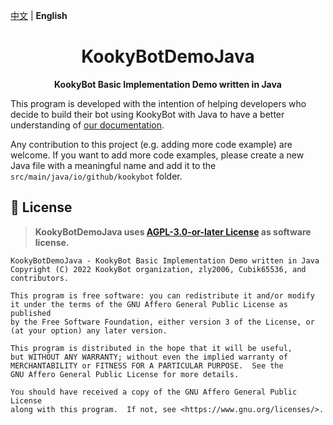 [中文](README.md) | **English**

<h1 align="center">KookyBotDemoJava</h1>

<p align="center"> 
  <b>KookyBot Basic Implementation Demo written in Java</b>
</p>

This program is developed with the intention of helping developers who decide to build their bot using KookyBot with
Java to have a better understanding of [our documentation](https://kookybot.rtfd.io).

Any contribution to this project (e.g. adding more code example) are welcome. If you want to add more code examples,
please create a new Java file with a meaningful name and add it to the `src/main/java/io/github/kookybot` folder.

## 📜 License

> **KookyBotDemoJava uses [AGPL-3.0-or-later License](LICENSE) as software license.**

``` text
KookyBotDemoJava - KookyBot Basic Implementation Demo written in Java
Copyright (C) 2022 KookyBot organization, zly2006, Cubik65536, and contributors.

This program is free software: you can redistribute it and/or modify
it under the terms of the GNU Affero General Public License as published
by the Free Software Foundation, either version 3 of the License, or
(at your option) any later version.

This program is distributed in the hope that it will be useful,
but WITHOUT ANY WARRANTY; without even the implied warranty of
MERCHANTABILITY or FITNESS FOR A PARTICULAR PURPOSE.  See the
GNU Affero General Public License for more details.

You should have received a copy of the GNU Affero General Public License
along with this program.  If not, see <https://www.gnu.org/licenses/>.
```
